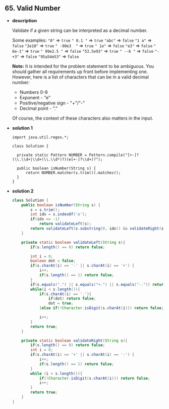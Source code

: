 ## 65. Valid Number

* **description**

  Validate if a given string can be interpreted as a decimal number.

  Some examples:
  `"0"` => `true`
  `" 0.1 "` => `true`
  `"abc"` => `false`
  `"1 a"` => `false`
  `"2e10"` => `true`
  `" -90e3  "` => `true`
  `" 1e"` => `false`
  `"e3"` => `false`
  `" 6e-1"` => `true`
  `" 99e2.5 "` => `false`
  `"53.5e93"` => `true`
  `" --6 "` => `false`
  `"-+3"` => `false`
  `"95a54e53"` => `false`

  **Note:** It is intended for the problem statement to be ambiguous. You should gather all requirements up front before implementing one. However, here is a list of characters that can be in a valid decimal number:

  - Numbers 0-9
  - Exponent - "e"
  - Positive/negative sign - "+"/"-"
  - Decimal point - "."

  Of course, the context of these characters also matters in the input.

* **solution 1**

  ```java\
  import java.util.regex.*;
  
  class Solution {
  
  	private static Pattern NUMBER = Pattern.compile("[+-]?(\\.\\d+|\\d+(\\.\\d*)?)(e[+-]?\\d+)?");
  
  	public boolean isNumber(String s) {
  		return NUMBER.matcher(s.trim()).matches();
  	}
  }
  ```

* **solution 2**

  ```java
  class Solution {
      public boolean isNumber(String s) {
          s = s.trim();
          int idx = s.indexOf('e');
          if(idx == -1)
              return validateLeft(s);
          return validateLeft(s.substring(0, idx)) && validateRight(s.substring(idx + 1));
      }
  
      private static boolean validateLeft(String s){
          if(s.length() == 0) return false;
  
          int i = 0;
          boolean dot = false;
          if(s.charAt(i) == '-' || s.charAt(i) == '+') {
              i++;
              if(s.length() == 1) return false;
          }
          if(s.equals(".") || s.equals("+.") || s.equals("-.")) return false;
          while(i < s.length()){
              if(s.charAt(i) == '.'){
                  if(dot) return false;
                  dot = true;
              }else if(!Character.isDigit(s.charAt(i))) return false;
  
              i++;
          }
          return true;
      }
  
      private static boolean validateRight(String s){
          if(s.length() == 0) return false;
          int i = 0;
          if(s.charAt(i) == '+' || s.charAt(i) == '-') {
              i++;
              if(s.length() == 1) return false;
          }
          while (i < s.length()){
              if(!Character.isDigit(s.charAt(i))) return false;
              i++;
          }
          return true;
      }
  }
  ```

  